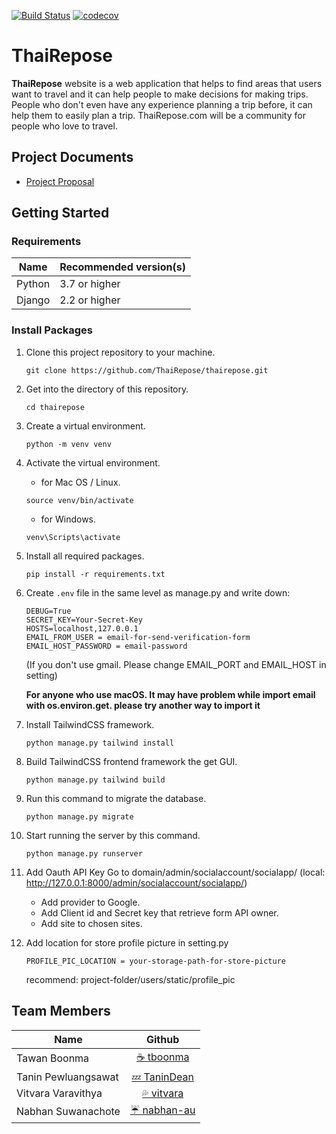 [![Build Status](https://app.travis-ci.com/ThaiRepose/thairepose.svg?branch=oauth)](https://app.travis-ci.com/ThaiRepose/thairepose)
[![codecov](https://codecov.io/gh/ThaiRepose/thairepose/branch/oauth/graph/badge.svg?token=uocBU8wW8W)](https://codecov.io/gh/ThaiRepose/thairepose)
# ThaiRepose
**ThaiRepose** website is a web application that helps to find areas that users want to travel and it can help people to make decisions for making trips. People who don't even have any experience planning a trip before, it can help them to easily plan a trip. ThaiRepose.com will be a community for people who love to travel.

## Project Documents
- [Project Proposal](https://docs.google.com/document/d/1mOMiqBmQl6vW7RYVQD6Gk-mEcFnmdsmku2gpTglZRmE/edit?usp=sharing)

## Getting Started
### Requirements
|Name  | Recommended version(s)|   
|------|-----------------------|
|Python | 3.7 or higher |
|Django | 2.2 or higher |

### Install Packages
1. Clone this project repository to your machine.

    ```
    git clone https://github.com/ThaiRepose/thairepose.git
    ```
2. Get into the directory of this repository.

    ```
    cd thairepose
    ```
3. Create a virtual environment.

    ```
    python -m venv venv
    ```
4. Activate the virtual environment.

    - for Mac OS / Linux.   
    ```
    source venv/bin/activate
    ```
    - for Windows.   
    ```
    venv\Scripts\activate
    ```
5. Install all required packages.

    ```
    pip install -r requirements.txt
    ```
6. Create `.env` file in the same level as manage.py and write down:

    ```
    DEBUG=True
    SECRET_KEY=Your-Secret-Key
    HOSTS=localhost,127.0.0.1
    EMAIL_FROM_USER = email-for-send-verification-form 
    EMAIL_HOST_PASSWORD = email-password
    ```
    (If you don't use gmail. Please change EMAIL_PORT and EMAIL_HOST in setting)
    
    **For anyone who use macOS. It may have problem while import email with os.environ.get. please try another way to import it**
7. Install TailwindCSS framework.

    ```
    python manage.py tailwind install
    ```
8. Build TailwindCSS frontend framework the get GUI.

    ```
    python manage.py tailwind build
    ```
9. Run this command to migrate the database.

    ```
    python manage.py migrate
    ```
10. Start running the server by this command.
    ```
    python manage.py runserver
    ```
11. Add Oauth API Key
    Go to domain/admin/socialaccount/socialapp/ (local: http://127.0.0.1:8000/admin/socialaccount/socialapp/) 
    - Add provider to Google.
    - Add Client id and Secret key that retrieve form API owner.
    - Add site to chosen sites.
12. Add location for store profile picture in setting.py
    ```
    PROFILE_PIC_LOCATION = your-storage-path-for-store-picture
    ```
    recommend: project-folder/users/static/profile_pic



## Team Members
| Name | Github  |
|------|:-------:|
| Tawan Boonma | [☕️ tboonma](https://github.com/tboonma) |
| Tanin Pewluangsawat | [💤 TaninDean](https://github.com/TaninDean) |
| Vitvara Varavithya | [💦 vitvara](https://github.com/vitvara) |
| Nabhan Suwanachote | [ ☔ nabhan-au](https://github.com/nabhan-au) |
